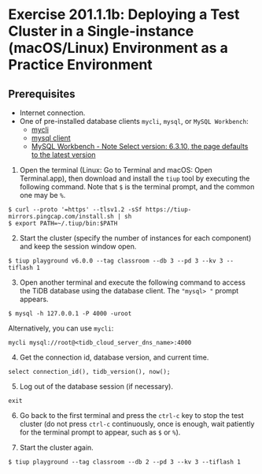 # Exercise 201.1.1b: Deploying a Test Cluster in a Single-instance (macOS/Linux) Environment as a Practice Environment

## Prerequisites
+ Internet connection.
+ One of pre-installed database clients `mycli`, `mysql`, or `MySQL Workbench`:
  + [mycli](https://www.mycli.net/)
  + [mysql client](https://cn.bing.com/search?q=MacOS+mysql+client+%E5%AE%89%E8%A3%85)
  + [MySQL Workbench - Note Select version: 6.3.10, the page defaults to the latest version](https://downloads.mysql.com/archives/workbench/)


1. Open the terminal (Linux: Go to Terminal and macOS: Open Terminal.app), then download and install the `tiup` tool by executing the following command. Note that `$` is the terminal prompt, and the common one may be `%`.
  ```
  $ curl --proto '=https' --tlsv1.2 -sSf https://tiup-mirrors.pingcap.com/install.sh | sh
  $ export PATH=~/.tiup/bin:$PATH
  ```

2. Start the cluster (specify the number of instances for each component) and keep the session window open.
```
$ tiup playground v6.0.0 --tag classroom --db 3 --pd 3 --kv 3 --tiflash 1
```

3. Open another terminal and execute the following command to access the TiDB database using the database client. The `"mysql> "` prompt appears.
```
$ mysql -h 127.0.0.1 -P 4000 -uroot
```

Alternatively, you can use `mycli`:
```
mycli mysql://root@<tidb_cloud_server_dns_name>:4000
```     

4. Get the connection id, database version, and current time.
```
select connection_id(), tidb_version(), now();
```

5. Log out of the database session (if necessary).
```
exit
```

6. Go back to the first terminal and press the `ctrl-c` key to stop the test cluster (do not press `ctrl-c` continuously, once is enough, wait patiently for the terminal prompt to appear, such as `$` or `%`).

7. Start the cluster again.
```
$ tiup playground --tag classroom --db 2 --pd 3 --kv 3 --tiflash 1
```
